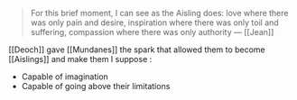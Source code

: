 > For this brief moment, I can see as the Aisling does: love where there was only pain and desire, inspiration where there was only toil and suffering, compassion where there was only authority
	— [[Jean]]

[[Deoch]] gave [[Mundanes]] the spark that allowed them to become [[Aislings]] and make them I suppose :
- Capable of imagination
- Capable of going above their limitations